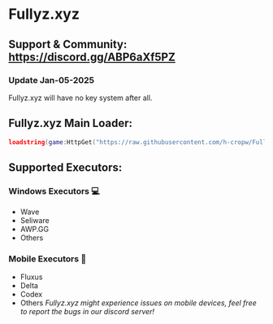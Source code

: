 # Fullyz.xyz 
## Support & Community: https://discord.gg/ABP6aXf5PZ
### Update Jan-05-2025
Fullyz.xyz will have no key system after all.

## Fullyz.xyz Main Loader:
```lua
loadstring(game:HttpGet("https://raw.githubusercontent.com/h-cropw/Fullyz.xyz/refs/heads/main/MainLoader.lua"))()
```

## Supported Executors:
### Windows Executors 💻
* Wave
* Seliware
* AWP.GG
* Others

### Mobile Executors 📱
* Fluxus
* Delta
* Codex
* Others
*Fullyz.xyz might experience issues on mobile devices, feel free to report the bugs in our discord server!*
